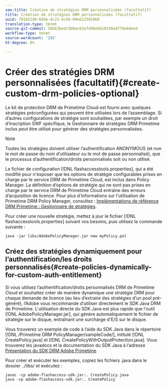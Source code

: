 ```yaml
---
seo-title: Création de stratégies DRM personnalisées (facultatif)
title: Création de stratégies DRM personnalisées (facultatif)
uuid: 701b51d9-6dde-4c21-bc5b-09e612582968
translation-type: tm+mt
source-git-commit: 58bb3bedc5b0ac63afd96eb6101d9ad779e6deed
workflow-type: tm+mt
source-wordcount: '292'
ht-degree: 0%

---
```



# Créer des stratégies DRM personnalisées (facultatif){#create-custom-drm-policies-optional}

Le kit de protection DRM de Primetime Cloud est fourni avec quelques stratégies préconfigurées qui peuvent être utilisées lors de l’assemblage. Si d’autres configurations de stratégie sont souhaitées, par exemple un droit d’inscription SWF spécifique, le Gestionnaire de stratégies DRM Primetime inclus peut être utilisé pour générer des stratégies personnalisées.

>[!NOTE]
>
>Toutes les stratégies doivent utiliser l’authentification ANONYMOUS (et non le mot de passe du nom d’utilisateur ou le mot de passe personnalisé), que le processus d’authentification/droits personnalisés soit ou non utilisé.

Le fichier de configuration [!DNL flashaccesstools.properties], qui a été modifié pour n&#39;exposer que les options de stratégie configurables prises en charge par le service DRM de Primetime Cloud, est inclus dans Policy Manager. La définition d’options de stratégie qui ne sont pas prises en charge par le service DRM de Primetime Cloud entraîne des erreurs d’acquisition de licence. Pour plus d&#39;informations sur l&#39;utilisation de Primetime DRM Policy Manager, consultez : [Implémentations de référence DRM Primetime : Gestionnaire de stratégies](https://help.adobe.com/en_US/primetime/drm/5.3/reference_implementations/index.html#concept-DRM_Policy_Manager).

Pour créer une nouvelle stratégie, mettez à jour le fichier [!DNL flashaccesstools.properties] suivant vos besoins, puis utilisez la commande suivante :

```
java -jar libs/AdobePolicyManager.jar new myPolicy.pol
```

## Créez des stratégies dynamiquement pour l’authentification/les droits personnalisés{#create-policies-dynamically-for-custom-auth-entitlement}

Si vous utilisez l’authentification/droits personnalisés DRM de Primetime Cloud et souhaitez créer de manière dynamique une stratégie DRM pour chaque demande de licence (au lieu d’extraire des stratégies d’un pool pré-généré), l’Adobe vous recommande d’utiliser directement le SDK Java DRM de Primetime. L&#39;utilisation directe du SDK Java est plus rapide que l&#39;outil [!DNL AdobePolicyManager.jar], qui génère automatiquement le fichier de stratégie sur le disque, entraînant une surcharge d&#39;E/S sur le disque.

Vous trouverez un exemple de code à l’aide du SDK Java dans le répertoire [!DNL /Primetime DRM PolicyManager/sampleCode/], intitulé [!DNL CreatePolicy.java] et [!DNL CreatePolicyWithOutputProtection.java]. Vous trouverez les javadocs et la documentation du SDK Java à l’adresse [Présentation du SDK DRM Adobe Primetime](../../../digital-rights-management/drm-sdk-overview/overview.md).

Pour créer et exécuter les exemples, copiez les fichiers .java dans le dossier ../libs/ et exécutez :

```
javac -cp adobe-flashaccess-sdk.jar:. CreatePolicy.java
java -cp adobe-flashaccess-sdk.jar:. CreatePolicy
```
